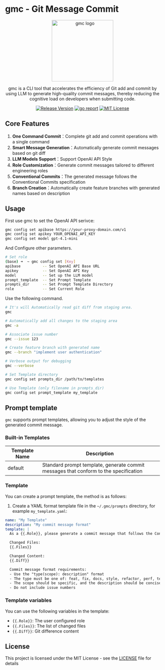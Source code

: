 # gmc - Git Message Commit

<div align="center">
  <img src="./logo.png" alt="gmc logo" width="200" />
  <br />
  <p>gmc is a CLI tool that accelerates the efficiency of Git add and commit by using LLM to generate high-quality commit messages, thereby reducing the cognitive load on developers when submitting code.</p>
  <p>
    <a href="https://github.com/samzong/gmc/releases"><img src="https://img.shields.io/github/v/release/samzong/gmc" alt="Release Version" /></a>
    <a href="https://goreportcard.com/report/github.com/samzong/gmc"><img src="https://goreportcard.com/badge/github.com/samzong/gmc" alt="go report" /></a>
    <a href="https://github.com/samzong/gmc/blob/main/LICENSE"><img src="https://img.shields.io/github/license/samzong/gmc" alt="MIT License" /></a>
  </p>
</div>

## Core Features

1. **One Command Commit**：Complete git add and commit operations with a single command
2. **Smart Message Generation**：Automatically generate commit messages based on git diff
3. **LLM Models Support**：Support OpenAI API Style
4. **Role Customization**：Generate commit messages tailored to different engineering roles
5. **Conventional Commits**：The generated message follows the Conventional Commits specification
6. **Branch Creation**：Automatically create feature branches with generated names based on description

## Usage

First use gmc to set the OpenAI API serivce:

```bash
gmc config set apibase https://your-proxy-domain.com/v1
gmc config set apikey YOUR_OPENAI_API_KEY
gmc config set model gpt-4.1-mini
```

And Configure other parameters.

```bash
# Set role
(base) ➜  ~ gmc config set [Key]
apibase          -- Set OpenAI API Base URL
apikey           -- Set OpenAI API Key
model            -- Set up the LLM model
prompt_template  -- Set Prompt Template
prompts_dir      -- Set Prompt Template Directory
role             -- Set Current Role
```

Use the following command.

```bash
# It's will Automatically read git diff from staging area.
gmc

# Automatically add all changes to the staging area
gmc -a

# Associate issue number
gmc --issue 123

# Create feature branch with generated name
gmc --branch "implement user authentication"

# Verbose output for debugging
gmc --verbose

# Set Template directory
gmc config set prompts_dir /path/to/templates

# Use Template (only filename in prompts_dir)
gmc config set prompt_template my_template
```

## Prompt template

`gmc` supports prompt templates, allowing you to adjust the style of the generated commit message.

### Built-in Templates

| Template Name | Description                                                                          |
| ------------- | ------------------------------------------------------------------------------------ |
| default       | Standard prompt template, generate commit messages that conform to the specification |

### Template

You can create a prompt template, the method is as follows:

1. Create a YAML format template file in the `~/.gmc/prompts` directory, for example `my_template.yaml`:

```yaml
name: "My Template"
description: "My commit message format"
template: |
  As a {{.Role}}, please generate a commit message that follows the Conventional Commits specification for the following Git changes:

  Changed Files:
  {{.Files}}

  Changed Content:
  {{.Diff}}

  Commit message format requirements:
  - Use the "type(scope): description" format
  - The type must be one of: feat, fix, docs, style, refactor, perf, test, chore
  - The scope should be specific, and the description should be concise
  - Do not include issue numbers
```

### Template variables

You can use the following variables in the template:

- `{{.Role}}`: The user configured role
- `{{.Files}}`: The list of changed files
- `{{.Diff}}`: Git difference content

## License

This project is licensed under the MIT License - see the [LICENSE](LICENSE) file for details

